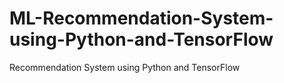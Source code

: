 # ML-Recommendation-System-using-Python-and-TensorFlow
Recommendation System using Python and TensorFlow
